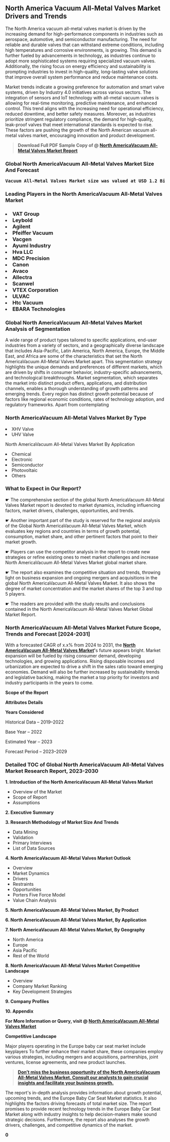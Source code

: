 <p><h2>North America Vacuum All-Metal Valves Market Drivers and Trends</h2><p>The North America vacuum all-metal valves market is driven by the increasing demand for high-performance components in industries such as aerospace, automotive, and semiconductor manufacturing. The need for reliable and durable valves that can withstand extreme conditions, including high temperatures and corrosive environments, is growing. This demand is further fueled by advancements in technology, as industries continue to adopt more sophisticated systems requiring specialized vacuum valves. Additionally, the rising focus on energy efficiency and sustainability is prompting industries to invest in high-quality, long-lasting valve solutions that improve overall system performance and reduce maintenance costs.</p><p>Market trends indicate a growing preference for automation and smart valve systems, driven by Industry 4.0 initiatives across various sectors. The integration of sensors and IoT technology with all-metal vacuum valves is allowing for real-time monitoring, predictive maintenance, and enhanced control. This trend aligns with the increasing need for operational efficiency, reduced downtime, and better safety measures. Moreover, as industries prioritize stringent regulatory compliance, the demand for high-quality, leak-proof valves that meet international standards is expected to rise. These factors are pushing the growth of the North American vacuum all-metal valves market, encouraging innovation and product development.</p></p><blockquote id="" class=""><strong>Download Full PDF Sample Copy of @&nbsp;<a href="https://www.verifiedmarketreports.com/download-sample/?rid=238092&utm_source=GitHub-Jan&utm_medium=258" target="_blank">North AmericaVacuum All-Metal Valves Market Report</a>&nbsp;&nbsp;</strong></blockquote><h3 id="" class=""><strong>Global&nbsp;North AmericaVacuum All-Metal Valves Market Size And Forecast</strong></h3><pre class="reader-text-block__code-block"><strong>Vacuum All-Metal Valves Market size was valued at USD 1.2 Billion in 2022 and is projected to reach USD 1.8 Billion by 2030, growing at a CAGR of 6.5% from 2024 to 2030.</strong></pre><h3 id="" class="">Leading Players in the&nbsp;North AmericaVacuum All-Metal Valves Market</h3><h3 class=""></Li><Li>VAT Group</Li><Li> Leybold</Li><Li> Agilent</Li><Li> Pfeiffer Vacuum</Li><Li> Vacgen</Li><Li> Ayumi Industry</Li><Li> Hva LLC</Li><Li> MDC Precision</Li><Li> Canon</Li><Li> Avaco</Li><Li> Allectra</Li><Li> Scanwel</Li><Li> VTEX Corporation</Li><Li> ULVAC</Li><Li> Htc Vacuum</Li><Li> EBARA Technologies</h3><h3 id="" class="">Global&nbsp;North AmericaVacuum All-Metal Valves Market Analysis of Segmentation</h3><p id="" class="">A wide range of product types tailored to specific applications, end-user industries from a variety of sectors, and a geographically diverse landscape that includes Asia-Pacific, Latin America, North America, Europe, the Middle East, and Africa are some of the characteristics that set the North AmericaVacuum All-Metal Valves Market apart. This segmentation strategy highlights the unique demands and preferences of different markets, which are driven by shifts in consumer behavior, industry-specific advancements, and technological breakthroughs. Market segmentation, which separates the market into distinct product offers, applications, and distribution channels, enables a thorough understanding of growth patterns and emerging trends. Every region has distinct growth potential because of factors like regional economic conditions, rates of technology adoption, and regulatory frameworks. Apart from contemplating</p><h3 id="" class="">North AmericaVacuum All-Metal Valves Market&nbsp;By Type</h3><p></Li><Li>XHV Valve</Li><Li> UHV Valve</p><div class="" data-test-id=""><p>North AmericaVacuum All-Metal Valves Market&nbsp;By Application</p></div><p class=""></Li><Li>Chemical</Li><Li> Electronic</Li><Li> Semiconductor</Li><Li> Photovoltaic</Li><Li> Others</p><div class="" data-test-id=""><h3><span class="">What to Expect in Our Report?</span></h3></div><div class="" data-test-id=""><p><span class="">☛ The comprehensive section of the global North AmericaVacuum All-Metal Valves Market report is devoted to market dynamics, including influencing factors, market drivers, challenges, opportunities, and trends.</span></p></div><div class="" data-test-id=""><p><span class="">☛ Another important part of the study is reserved for the regional analysis of the Global North AmericaVacuum All-Metal Valves Market, which evaluates key regions and countries in terms of growth potential, consumption, market share, and other pertinent factors that point to their market growth.</span></p></div><div class="" data-test-id=""><p><span class="">☛ Players can use the competitor analysis in the report to create new strategies or refine existing ones to meet market challenges and increase North AmericaVacuum All-Metal Valves Market global market share.</span></p></div><div class="" data-test-id=""><p><span class="">☛ The report also examines the competitive situation and trends, throwing light on business expansion and ongoing mergers and acquisitions in the global North AmericaVacuum All-Metal Valves Market. It also shows the degree of market concentration and the market shares of the top 3 and top 5 players.</span></p></div><div class="" data-test-id=""><p><span class="">☛ The readers are provided with the study results and conclusions contained in the North AmericaVacuum All-Metal Valves Market Global Market Report.</span></p></div><div class="" data-test-id=""><h3><span class="">North AmericaVacuum All-Metal Valves Market Future Scope, Trends and Forecast [2024-2031]</span></h3></div><div class="" data-test-id=""><p><span class="">With a forecasted CAGR of x.x% from 2024 to 2031, the <strong><a href="https://www.verifiedmarketreports.com/download-sample/?rid=238092&utm_source=GitHub-Jan&utm_medium=258" target="_blank">North AmericaVacuum All-Metal Valves Market</a>'</strong>s future appears bright. Market expansion will be fueled by rising consumer demand, developing technologies, and growing applications. Rising disposable incomes and urbanization are expected to drive a shift in the sales ratio toward emerging economies. Demand will also be further increased by sustainability trends and legislative backing, making the market a top priority for investors and industry participants in the years to come.</span></p><p id="ember66" class="ember-view reader-text-block__paragraph"><strong>Scope of the Report</strong></p><p id="ember67" class="ember-view reader-text-block__paragraph"><strong>Attributes Details</strong></p><p id="ember68" class="ember-view reader-text-block__paragraph"><strong>Years Considered</strong></p><p id="ember69" class="ember-view reader-text-block__paragraph">Historical Data &ndash; 2019&ndash;2022</p><p id="ember70" class="ember-view reader-text-block__paragraph">Base Year &ndash; 2022</p><p id="ember71" class="ember-view reader-text-block__paragraph">Estimated Year &ndash; 2023</p><p id="ember72" class="ember-view reader-text-block__paragraph">Forecast Period &ndash; 2023&ndash;2029</p></div><h3 id="" class="">Detailed TOC of Global North AmericaVacuum All-Metal Valves Market Research Report, 2023-2030</h3><p id="" class=""><strong>1. Introduction of the North AmericaVacuum All-Metal Valves Market</strong></p><ul><li>Overview of the Market</li><li>Scope of Report</li><li>Assumptions</li></ul><p id="" class=""><strong>2. Executive Summary</strong></p><p id="" class=""><strong>3. Research Methodology of Market Size And Trends</strong></p><ul><li>Data Mining</li><li>Validation</li><li>Primary Interviews</li><li>List of Data Sources</li></ul><p id="" class=""><strong>4. North AmericaVacuum All-Metal Valves Market Outlook</strong></p><ul><li>Overview</li><li>Market Dynamics</li><li>Drivers</li><li>Restraints</li><li>Opportunities</li><li>Porters Five Force Model</li><li>Value Chain Analysis</li></ul><p id="" class=""><strong>5. North AmericaVacuum All-Metal Valves Market, By Product</strong></p><p id="" class=""><strong>6. North AmericaVacuum All-Metal Valves Market, By Application</strong></p><p id="" class=""><strong>7. North AmericaVacuum All-Metal Valves Market, By Geography</strong></p><ul><li>North America</li><li>Europe</li><li>Asia Pacific</li><li>Rest of the World</li></ul><p id="" class=""><strong>8. North AmericaVacuum All-Metal Valves Market Competitive Landscape</strong></p><ul><li>Overview</li><li>Company Market Ranking</li><li>Key Development Strategies</li></ul><p id="" class=""><strong>9. Company Profiles</strong></p><p id="" class=""><strong>10. Appendix</strong></p><p><strong>For More Information or Query, visit&nbsp;@ <a href="https://www.verifiedmarketreports.com/product/vacuum-all-metal-valves-market/" target="_blank">North AmericaVacuum All-Metal Valves Market</a></strong></p><p id="ember61" class="ember-view reader-text-block__paragraph"><strong>Competitive Landscape</strong></p><p id="ember62" class="ember-view reader-text-block__paragraph">Major players operating in the Europe baby car seat market include keyplayers To further enhance their market share, these companies employ various strategies, including mergers and acquisitions, partnerships, joint ventures, license agreements, and new product launches.</p><blockquote id="ember63" class="ember-view reader-text-block__blockquote"><strong><a href="https://www.verifiedmarketreports.com/download-sample/?rid=238092&utm_source=GitHub-Jan&utm_medium=258" target="_blank">Don&rsquo;t miss the business opportunity of the North AmericaVacuum All-Metal Valves Market. Consult our analysts to gain crucial insights and facilitate your business growth.</a></strong></blockquote><p id="ember64" class="ember-view reader-text-block__paragraph">The report's in-depth analysis provides information about growth potential, upcoming trends, and the Europe Baby Car Seat Market statistics. It also highlights the factors driving forecasts of total market size. The report promises to provide recent technology trends in the Europe Baby Car Seat Market along with industry insights to help decision-makers make sound strategic decisions. Furthermore, the report also analyses the growth drivers, challenges, and competitive dynamics of the market.</p><p class="ember-view reader-text-block__paragraph"><strong>0</strong></p>
